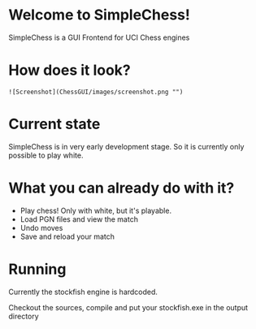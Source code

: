 # Welcome to SimpleChess!

SimpleChess is a GUI Frontend for UCI Chess engines

# How does it look?
```
![Screenshot](ChessGUI/images/screenshot.png "")
```

# Current state

SimpleChess is in very early development stage. So it is currently only possible to play white. 

# What you can already do with it?
- Play chess! Only with white, but it's playable.
- Load PGN files and view the match
- Undo moves
- Save and reload your match


# Running
Currently the stockfish engine is hardcoded.

Checkout the sources, compile and put your stockfish.exe in the output directory
